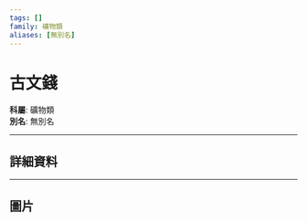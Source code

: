 ```yaml
---
tags: []
family: 礦物類
aliases: [無別名]
---
```


# 古文錢

**科屬**: 礦物類  
**別名**: 無別名  

---

## 詳細資料


---

## 圖片
